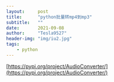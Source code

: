 ```yaml
---
layout:     post
title:      "python批量转mp4到mp3"
subtitle:   ""
date:       2021-09-08
author:     "Tesla9527"
header-img: "img/iu2.jpg"
tags:
    - python
---
```



[https://pypi.org/project/AudioConverter/](https://pypi.org/project/AudioConverter/)
